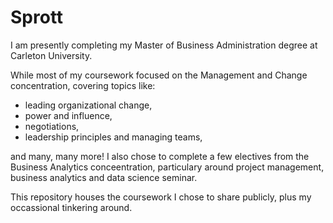 # Sprott

I am presently completing my Master of Business Administration degree at Carleton University. 

While most of my coursework focused on the Management and Change concentration, covering topics like: 
- leading organizational change, 
- power and influence, 
- negotiations, 
- leadership principles and managing teams, 

and many, many more! I also chose to complete a few electives from the Business Analytics conceentration, particulary around project management, business analytics and data science seminar. 

This repository houses the coursework I chose to share publicly, plus my occassional tinkering around.
